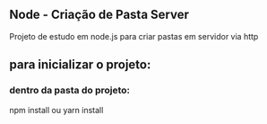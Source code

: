 ## Node - Criação de Pasta Server

Projeto de estudo em node.js para criar pastas em servidor via http

## para inicializar o projeto:

### dentro da pasta do projeto:

npm install
ou
yarn install
